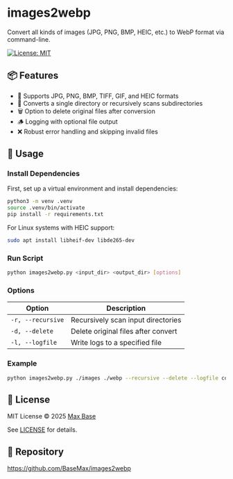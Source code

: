 # images2webp

Convert all kinds of images (JPG, PNG, BMP, HEIC, etc.) to WebP format via command-line.

[![License: MIT](https://img.shields.io/badge/License-MIT-yellow.svg)](LICENSE)

## 📦 Features

- 🔁 Supports JPG, PNG, BMP, TIFF, GIF, and HEIC formats
- 📁 Converts a single directory or recursively scans subdirectories
- 🗑️ Option to delete original files after conversion
- 🪵 Logging with optional file output
- ❌ Robust error handling and skipping invalid files

## 🚀 Usage

### Install Dependencies

First, set up a virtual environment and install dependencies:

```bash
python3 -m venv .venv
source .venv/bin/activate
pip install -r requirements.txt
```

For Linux systems with HEIC support:

```bash
sudo apt install libheif-dev libde265-dev
```

### Run Script

```bash
python images2webp.py <input_dir> <output_dir> [options]
```

### Options

| Option           | Description                          |
|------------------|--------------------------------------|
| `-r, --recursive` | Recursively scan input directories   |
| `-d, --delete`    | Delete original files after convert  |
| `-l, --logfile`   | Write logs to a specified file       |

### Example

```bash
python images2webp.py ./images ./webp --recursive --delete --logfile convert.log
```

## 📝 License

MIT License © 2025 [Max Base](https://github.com/BaseMax)

See [LICENSE](LICENSE) for details.

## 🔗 Repository

https://github.com/BaseMax/images2webp
